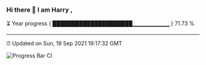 ### Hi there 👋 I am Harry , 

⏳ Year progress { █████████████████████▁▁▁▁▁▁▁▁▁ } 71.73 %

---

⏰ Updated on Sun, 19 Sep 2021 19:17:32 GMT

![Progress Bar CI](https://github.com/duykhang68/duykhang68/workflows/Progress%20Bar%20CI/badge.svg)
